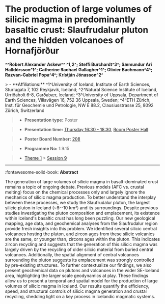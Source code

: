 # The production of large volumes of silicic magma in predominantly basaltic crust: Slaufrudalur pluton and the hidden volcanoes of Hornafjörður

**^^Robert Alexander Askew^^ ^1,2^; Steffi Burchardt^3^; Sæmundur Ari Halldórsson^1^; Catherine Rachael Gallagher^1^; Olivier Bachmann^4^; Razvan-Gabriel Popa^4^; Krístján Jónasson^2^**

<!-- more -->> - **Affiliations:** ^1^University of Iceland, Institute of Earth Sciences, Sturlugata 7, 102 Reykjavík, Iceland; ^2^Natural Science Institute of Iceland, Urriðaholt 6-8, Garðabær, Iceland; ^3^University of Uppsala, Department of Earth Sciences, Villavägen 16, 752 36 Uppsala, Sweden; ^4^ETH Zürich, Inst. für Geochemie und Petrologie, NW E 88.2, Clausiusstrasse 25, 8092 Zürich, Switzerland

> - **Presentation type:** Poster

> - **Presentation time:** [Thursday 16:30 - 18:30](../sessions_comparison.md#__tabbed_3_6), [Room Poster Hall](../maps_venue.md#__tabbed_1_1)

> - **Poster Board Number:** [208](../map_poster_boards.md#thursday)

> - **Programme No:** 1.9.15

> - [Theme 1](../theme1.md) > [Session 9](../sessions/session-1-9.md)

--- 

:fontawesome-solid-book: **Abstract**

The generation of large volumes of silicic magma in basalt-dominated crust remains a topic of ongoing debate. Previous models (AFC vs. crustal melting) focus on the chemical processes only and largely ignore the mechanics of silicic magma production. To better understand the interplay between these processes, we study the Slaufrudalur pluton, the largest silicic pluton in Iceland (~8--10 km³) and its surroundings. Despite previous studies investigating the pluton composition and emplacement, its existence within Iceland's basaltic crust has long been puzzling.
Our new geological mapping, age data, and geochemical analyses from the Slaufrudalur region provide fresh insights into this problem. We identified several silicic central volcanoes hosting the pluton, and zircon ages from these silicic volcanics are the same, or younger than, zircons ages within the pluton. This indicates zircon recycling and suggests that the generation of this silicic magma was largely driven by the recycling of older silicic material from buried central volcanoes. Additionally, the spatial alignment of central volcanoes surrounding the pluton suggests its emplacement was strongly controlled by pre-existing structures. To further contextualize our findings, we also present geochemical data on plutons and volcanoes in the wider SE-Iceland area, highlighting the larger scale geodynamics at play.
These findings allow us to present a temporal and spatial model for the production of large volumes of silicic magma in Iceland. Our results quantify the efficiency, speed, and structural controls of silicic magma generation and crustal recycling, shedding light on a key process in Icelandic magmatic systems.

